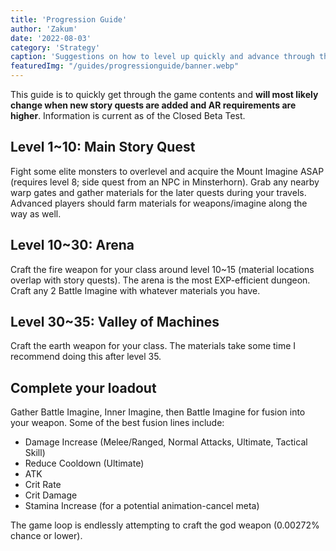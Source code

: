 ```yaml
---
title: 'Progression Guide'
author: 'Zakum'
date: '2022-08-03'
category: 'Strategy'
caption: 'Suggestions on how to level up quickly and advance through the game.'
featuredImg: "/guides/progressionguide/banner.webp"
---
```


This guide is to quickly get through the game contents and **will most likely change when new story quests are added and AR requirements are higher**. Information is current as of the Closed Beta Test.

## Level 1~10: Main Story Quest
Fight some elite monsters to overlevel and acquire the Mount Imagine ASAP (requires level 8; side quest from an NPC in Minsterhorn).
Grab any nearby warp gates and gather materials for the later quests during your travels.
Advanced players should farm materials for weapons/imagine along the way as well.

## Level 10~30: Arena
Craft the fire weapon for your class around level 10~15 (material locations overlap with story quests).
The arena is the most EXP-efficient dungeon.
Craft any 2 Battle Imagine with whatever materials you have.

## Level 30~35: Valley of Machines
Craft the earth weapon for your class. The materials take some time I recommend doing this after level 35.

## Complete your loadout
Gather Battle Imagine, Inner Imagine, then Battle Imagine for fusion into your weapon.
Some of the best fusion lines include:
- Damage Increase (Melee/Ranged, Normal Attacks, Ultimate, Tactical Skill)
- Reduce Cooldown (Ultimate)
- ATK
- Crit Rate
- Crit Damage
- Stamina Increase (for a potential animation-cancel meta)

The game loop is endlessly attempting to craft the god weapon (0.00272% chance or lower).